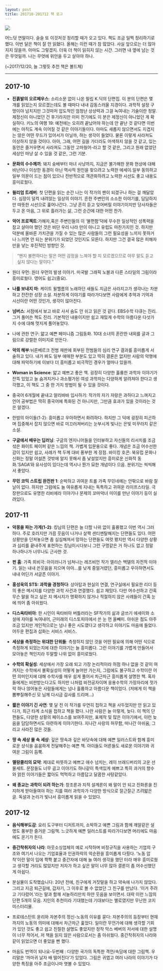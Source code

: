 ```yaml
---
layout: post
title: 201710-201712 책 로그
---
```


![](https://image.tmdb.org/t/p/original/vcnWK4jt6s8c62dlsEq8P260YH8.jpg)

어느덧 연말이다. 슬슬 또 이것저것 정리할 때가 오고 있다.
책도 조금 일찍 정리하기로 했다. 
이번 달은 책이 잘 안 읽혔다. 올해는 이런 때가 참 많았다. 사실 앞으로는 더 많아지지 않을까. 아마도 그렇겠지. 
더욱 더 책이 읽히지 않는 시간. 그러면 내 옆에 남는 것은 무엇일까. 나는 무엇에 위안을 두고 살아야 하나.

(~2017/12/20, 늘 그렇듯 추천 책은 볼드체)

----

## 2017-10
* **진흙발의 오르페우스**: 소리소문 없이 나온 필립 K.딕의 단편집. 이 분의 단편은 몇 개를 읽었는지 모르겠는데도 볼 때마다 내내 감동스러울 지경이다. 과학적 설정 구멍이야 넘치지만 그것마저 압도적인 엄청난 상상력과 그걸 녹여내는 기술이란 정말. 제정신이 아니었던 건 후기라지만 이미 전기에도 이 분은 제정신이 아니었던 게 확실하다.
키노의 여행 19: 예전에는 오히려 끝났어야 하는데 안 끝난 것 같다면 이번에는 아직도 계속 이어질 것 같은 이야기들이다. 아마도 새롭지 않으면서도 지겹지는 않은 어떤 무드가 있어서가 아닐까, 하는 생각이 들었다.
물론 이렇게 사라져도 이상하지 않을 것이다. 아아, 그래, 어떤 길을 가더라도 어색하지 않을 것 같고, 있는 동안은 즐거우면서 사라져도 그동안 고마웠어-라고 할 것 같은, 그리고 원래 없었던 세상인 마냥 살 수 있을 것 같은, 그런 기분.

* **문화의 수수께끼**: 돼지 숭배부터 마녀 사냥까지, 지금은 불가해한 문화 현상에 대해 비난이나 이상한 동경이 아닌 역사적 원인을 찾으려고 노력한 에세이.일부 동의하고 일부 의문이 드는 점이 있으나 전반적으로 객관화하려고 노력한 시선도 좋고 내용도 흥미로웠다.

* **윌리엄 트레버**: 첫 단편을 읽는 순간 나는 이 작가의 팬이 되겠구나 하는 걸 깨달았다. 심장이 덜컥 내려앉는 일상의 이야기. 
흔한 주변인의 소소한 이야기를, 담담하지만 따뜻한 시선으로 훑어나간다. 그냥 흔히 듣고 잊어버릴 이야기이지만 당사자들은 두고 온 마음, 그 위로 흘러가는 삶, 그런 순간에 대한 어떤 찬가.

* **악어 프로젝트**:가해자,혹은 주변인들의 이 ‘불편함’덕에 무수한 일상적인 성폭력을 참고 살아야 했던 것은 비단 우리 나라 만이 아니고 유럽도 마찬가지인 것. 하지만 덕분에 올바른 가치관을 가질 수 있는 많은 사람들이 그런 필요성을 느끼지 못하거나 느끼면 안 되는 분위기가 되었던 것인지도 모른다. 하지만 그건 결국 많은 피해자만을 낳는 후진적인 방향인 것.
> “왠지 불편하다는 말은 어떤 감정을 느껴야 할 지 모르겠으므로 아무 말도 듣고 싶지 않다는 말이다.”

* 원더 우먼: 원더 우먼의 발생 이야기. 미국발 그래픽 노블과 다른 스타일의 그림이라 흥미로웠다. 영어도 쉽고(중요).

* **나를 보내지 마**: 케이트 윌헬름의 노래하던 새들도 지금은 사라지고가 생각나는 차분하고 잔잔한 성장 소설. 차분하게 이야기를 따라가다보면 사람에게 추억과 기억과 시선이란 어떤 것인가, 생각이 많아진다.

* **넘버스**: 서점에서 보고 바로 사서 숨도 안 쉬고 읽은 것 같다. EBS수학 다큐는 진리. 그거 풀어쓴 책도 진리. 기본적인 내용이지만 쉽고 재밌게 수학의 아름다운 다섯가지 수에 대해 멋지게 풀어놓았다.

* 나에 관한 연구: 얇고 예쁜 페미니즘 그림동화. 10대 소녀의 혼란한 내외를 글과 그림으로 강렬한 이미지로 만든다.

* **악의 해부**:뉘른베르크 전범 재판에 회부된 전범들의 심리 연구 결과를 흥미롭게 서술하고 있다. 내가 봐도 일부 애매한 부분도 있고 딱히 결론은 없지만 사람의 악행에 대해 파악하기에 이보다 더 흥미롭고 비극적인 경우가 얼마나 있을까.

* **Woman in Science**: 얇고 예쁘고 좋은 책. 굉장히 다양한 훌륭한 과학자 이야기가 잔뜩 있었고 늘 숨겨지거나 과소평가된 여성 과학자는 다양하게 알려져야 한다고 생각했고, 이 책도 그 중 한 가지 방법이 될 수 있을 것이다. 

* 중국어 6개월에 끝내고 알리바바 입사하기: 작가의 자기 자랑은 과하다고 느껴지고 언어 공부법은 딱히 중국어에 특화된 건 아니지만, 그만큼 효과가 있을 것이라는 것은 알겠다.

* 한밤의 아이들(1-2): 흥미롭고 우아하면서 화려하다. 하지만 그 덕에 굉장히 피곤하며 집중해서 잡지 않으면 바로 미끄러져버리는 눈부시게 빛나는 은빛 미꾸라지 같은 소설.

* **구글에서 배우는 딥러닝**: 구글의 엔지니어들을 인터뷰하고 자신들의 리서치를 조금 섞은 화이트 페이퍼 같은 느낌의 책. 가볍게 입문용으로 좋다. 개념은 조금 어수선한 감이 있지만 쉽고, 사례가 책 두께 대비 풍부한 게 장점.
바이킹 호콘: 북유럽 문화나 신화는 정말 어설픈 것밖에 알지 못해서 좀 낯설었지만 흥미로운 신화적 동화.’SAGA’와 유사성이 있다는데 역시나 뭔가 묘한 개념이다 으음. 분위기는 씩씩해서 좋았다.

* **무민 코믹 스트립 완전판 1**: 순박하고 귀여운 트롤 가족 무민네에는 안팎으로 바람 잘 날이 없다. 하지만 그럼에도 늘 여유롭게 지내는 독특하고 귀여운 라이프스타일. 극장판으로도 유명한 리비에라 이야기나 문제의 꼬마악녀 미이를 만난 이야기 등이 실려있다.

## 2017-11

* **악몽을 파는 가게(1-2)**:  킹님의 단편은 늘 더할 나위 없이 훌륭했고 이번 역시 그러하다. 주로 호러지만 가끔 웃음이 나거나 살짝 센티멘탈해지는 단편들도 있다. 어떤 상황만을 던져놓으면 좀 심심해져서 망하는 단편들도 여럿 봤지만 역시 다양한 상황과 심리를 끝내주게 표현하는 킹님이시다보니 그런 구멍같은 거 하나도 없고 정말 하나하나가 너무나도 근사한 것.

* **펀 홈**: 가족 희비극: 아이러니가 넘쳐나는 레즈비언 작가 앨리슨 백델의 자전적 이야기. 읽는 내내 쓴웃음을 지으며 아아…를 낮게 중얼거렸던, 흥미롭고 우아하면서도 내내 어딘가 서글픈 이야기.

* **홍성욱의 STS: 과학을 경청하다**: 상아탑과 현실의 연결, 연구실에서 필요한 리더 등의 좋은 메시지를 다양한 과학 사건과 연결했다. 쉽고 재밌다. 다만 어수선하고 간혹 무슨 말을 하고 싶은 지 메시지가 명확하지 않거나 적절하지 않은 사례들이 간혹 눈에 띄어 좀 아쉬웠다.

* **디스옥타비아**: 한 시인이 옥타비아 버틀러라는 SF작가의 삶과 글쓰기 에세이와 소설에 자아를 녹여내어, 근미래의 디스토피아에서 쓴 눈 먼 올빼미. 아쉬운 점도 아주 조금 있지만 개인적으로는 넘나 좋은 시도였다고 생각하고 이야기도 마음에 들었다. 어두운 편집과 삽화는 서비스 서비스.

* **세상을 측정하는 위대한 단위들**: 측정하지 않던 것을 어떤 필요에 의해 어떤 식으로 측정하게 되었는지에 대한 이야기는 늘 흥미롭다. 그런 이야기를 가볍게 만들어서 모아놓은 책인지라 두말할 나위 없이 흥미로웠다.

* **수학의 확실성**: 세상에서 가장 오래 되고 가장 논리적이라 허점 하나 없을 것 같이 여겨지는 수학에서 불확실성이 어떻게 늘어만 가는지, 그럼에도 불구하고 수학이란 어떤 의미인지에 대해 수학사를 매우 쉽게 풀어서 차근차근 흥미롭게 설명한 책. 혹자들에게는 비판받는다고도 하지만 나처럼 비전공자이며 응용수학의 가장자리에 젓가락 하나 얹어놓은 사람들에게는 넘나 훌륭하고 아름다운 책이었다. (저에게 이 책을 뽐뿌질해주신 모 님께 다시금 감사를 드리며…)

* **짧은 이야기 긴 사연**: 몇 달 전 이 작가를 우연히 접하고 책을 사두었지만 안 읽고 있다가, 최근 타계 소식을 접하고 책을 폈다. 나란 사람은 늘 이렇게, 늦다. 
이 책의 단편들도, 다양한 상황의 페이소스를 보여주지만, 표제작 및 많은 이야기에서, 이런 늦음을 담담하면서도 아련하게 이야기한다. 지나간 사랑의 허무함, 떠나간 아쉬움, 그리고 사라진 많은 것들.

* **땅 속 세상 물 속 세상**: 깊은 땅속과 깊은 바닷속에 대해 예쁜 일러스트와 함께 흥미로운 상식을 꼼꼼하게 전달해주는 예쁜 책. 아이들도 어른들도 새로운 이야기와 귀여운 그림이 듬뿍.

* **멜랑콜리의 묘약**: 제대로 따뜻하고 예쁘고 애수 넘치는, 레이 브래드버리의 고운 선물세트. 문장들도 너무 곱고 이야기도 하나같이 특색있게 예쁘고 특히 과거의 향수와 얽힌 이야기들은 짧아도 먹먹하고 아름답고 달콤한 사탕같았다.

* **왜 종교는 과학이 되려 하는가**: 창조론과 지적 설계론이 왜 말이 안 되고 진화론을 진지하게 받아들여야 하는 지를 여러 과학자가 다양한 방식으로 잘근잘근 즈려밟은 글. 독설과 논리가 빛나서 흥미롭게 읽을 수 있었다.

## 2017-12

* **음식해부도감**:  요리 도구부터 디저트까지, 소박하고 예쁜 그림과 함께 깨알같은 설명도 풍부한 즐거운 그림책. 느긋하게 예쁜 일러스트를 따라가다보면 머리에도 마음에도 온기가 돈다.

* **중간착취자의 나라**: 아웃소싱업체의 예로 시작하며 비정규직을 사용하는 기업의 구조와 여기서 나오는 기업효율과 인권하락의 악순환을 흥미롭게 다뤘다. ‘노동 압착’이란 말이 입에 쫙쫙 붙고 중간자에 대해 늘 여러 생각을 했던 터라 매우 흥미로웠고 생각할 거리도 많았지만 저자가 하고 싶은 말이 너무 많아 결론이 좀 어수선했던 게 아쉽다.

* 분실물이 도착했습니다: 20년 전에, 친구에게 거짓말을 하고 약속에 나가지 않았다. 그리고 지금 퇴근길에, 갑자기, 그 이후로 볼 수 없었던 그 친구를 만났다. ‘이거 주려고 기다렸어.’라는 말과 함께 서늘하리만치 하얀 웃음을 보이면서.
대략 이런 느낌의 단편 5개의 모음. 지인의 추천이라 기대했는데 기대보다는 별로였지만 무난한 코지 미스터리물.

* 프로테스탄트 윤리와 자본주의 정신-노동의 이유를 묻다: 자본주의의 등장부터 현재까지의 노동의 의미에 대해서 차근차근 훑었다. 일이란 무언가에 대해 생각할 기회가 있던 것도 좋고 쉽고 친절한 설명도 좋았지만 정작 막스 베버의 저서에 대한 설명이 너무 적어서, 저 책을 읽지 않은 사람으로서는 좀 아쉬웠다. 중간착취자의 나라와 같이 읽었으면 더 좋았을 뻔 했다.

* 마음도 번역이 되나요-두번째 : 다양한 국가의 독특한 격언/속담에 대한 그림책. 우리말은 ‘까마귀 날자 배 떨어진다’가 있었다. 그림은 귀엽고 여러 나라의 이야기가 다양한 특징을 아주 조금이나마 엿볼 수 있었다.
